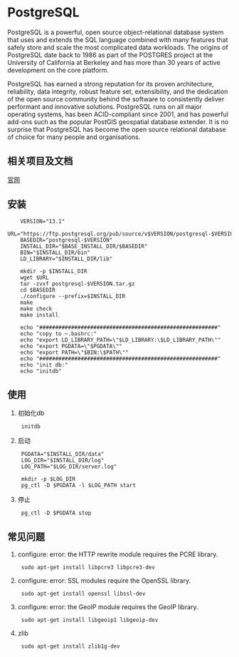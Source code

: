 # PostgreSQL

PostgreSQL is a powerful, open source object-relational database system that uses and extends the SQL language combined with many features that safely store and scale the most complicated data workloads. The origins of PostgreSQL date back to 1986 as part of the POSTGRES project at the University of California at Berkeley and has more than 30 years of active development on the core platform.

PostgreSQL has earned a strong reputation for its proven architecture, reliability, data integrity, robust feature set, extensibility, and the dedication of the open source community behind the software to consistently deliver performant and innovative solutions. PostgreSQL runs on all major operating systems, has been ACID-compliant since 2001, and has powerful add-ons such as the popular PostGIS geospatial database extender. It is no surprise that PostgreSQL has become the open source relational database of choice for many people and organisations.

## 相关项目及文档

[官网](https://www.postgresql.org/)

## 安装

        VERSION="13.1"
        URL="https://ftp.postgresql.org/pub/source/v$VERSION/postgresql-$VERSION.tar.gz"
        BASEDIR="postgresql-$VERSION"
        INSTALL_DIR="$BASE_INSTALL_DIR/$BASEDIR"
        BIN="$INSTALL_DIR/bin"
        LD_LIBRARY="$INSTALL_DIR/lib"
        
        mkdir -p $INSTALL_DIR
        wget $URL
        tar -zvxf postgresql-$VERSION.tar.gz
        cd $BASEDIR
        ./configure --prefix=$INSTALL_DIR
        make
        make check
        make install

        echo "########################################################"
        echo "copy to ~.bashrc:"
        echo "export LD_LIBRARY_PATH=\"$LD_LIBRARY:\$LD_LIBRARY_PATH\""
        echo "export PGDATA=\"$PGDATA\""
        echo "export PATH=\"$BIN:\$PATH\""
        echo "########################################################"
        echo "init db:"
        echo "initdb"

## 使用

1. 初始化db

        initdb

2. 启动

        PGDATA="$INSTALL_DIR/data"
        LOG_DIR="$INSTALL_DIR/log"
        LOG_PATH="$LOG_DIR/server.log"

        mkdir -p $LOG_DIR
        pg_ctl -D $PGDATA -l $LOG_PATH start

3. 停止

        pg_ctl -D $PGDATA stop

## 常见问题

1. configure: error: the HTTP rewrite module requires the PCRE library.

        sudo apt-get install libpcre3 libpcre3-dev

2. configure: error: SSL modules require the OpenSSL library.

        sudo apt-get install openssl libssl-dev

3. configure: error: the GeoIP module requires the GeoIP library.

        sudo apt-get install libgeoip1 libgeoip-dev

4. zlib

        sudo apt-get install zlib1g-dev
